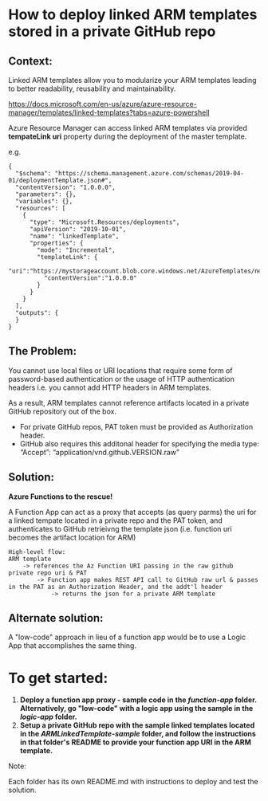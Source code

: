 # How to deploy linked ARM templates stored in a private GitHub repo

## Context:
Linked ARM templates allow you to modularize your ARM templates leading to better readability, reusability and maintainability.

https://docs.microsoft.com/en-us/azure/azure-resource-manager/templates/linked-templates?tabs=azure-powershell

Azure Resource Manager can access linked ARM templates via provided **tempateLink uri** property during the deployment of the master template.

e.g.

```
{
  "$schema": "https://schema.management.azure.com/schemas/2019-04-01/deploymentTemplate.json#",
  "contentVersion": "1.0.0.0",
  "parameters": {},
  "variables": {},
  "resources": [
    {
      "type": "Microsoft.Resources/deployments",
      "apiVersion": "2019-10-01",
      "name": "linkedTemplate",
      "properties": {
        "mode": "Incremental",
        "templateLink": {
          "uri":"https://mystorageaccount.blob.core.windows.net/AzureTemplates/newStorageAccount.json",
          "contentVersion":"1.0.0.0"
        }
      }
    }
  ],
  "outputs": {
  }
}
```


## The Problem:
 You cannot use local files or URI locations that require some form of password-based authentication or the usage of HTTP authentication headers i.e. you cannot add HTTP headers in ARM templates.

As a result, ARM templates cannot reference artifacts located in a private GitHub repository out of the box.


- For private GitHub repos, PAT token must be provided as Authorization header.
- GitHub also requires this additonal header for specifying the media type: “Accept”: “application/vnd.github.VERSION.raw”


## Solution:
**Azure Functions to the rescue!**

A Function App can act as a proxy that accepts (as query parms) the uri for a linked tempate located in a private repo and the PAT token, and authenticates to GitHub retrieivng the template json (i.e. function uri becomes the artifact location for ARM)

```
High-level flow:
ARM template
    -> references the Az Function URI passing in the raw github private repo uri & PAT
	    -> Function app makes REST API call to GitHub raw url & passes in the PAT as an Authorization Header, and the addt'l header
		    -> returns the json for a private ARM template
```

## Alternate solution:
A "low-code" approach in lieu of a function app would be to use a Logic App that accomplishes the same thing.



# To get started:
1. **Deploy a function app proxy - sample code in the *function-app* folder. Alternatively, go "low-code" with a logic app using the sample in the *logic-app* folder.**
2. **Setup a private GitHub repo with the sample linked templates located in the *ARMLinkedTemplate-sample* folder, and follow the instructions in that folder's README to provide your function app URI in the ARM template.**


Note: 

Each folder has its own README.md with instructions to deploy and test the solution.

